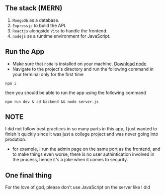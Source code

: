 ## The stack (MERN)
1. `MongoDb` as a database.
2. `Expressjs` to build the API.
3. `Reactjs` alongside `Vite` to handle the frontend.
4. `nodejs` as a runtime environment for JavaScript. 

## Run the App
- Make sure that `node` is installed on your machine. [Download node](https://nodejs.org/en/download/current).
- Navigate to the project's directory and run the following command in your terminal only for the first time
```
npm i
```
then you should be able to run the app using the following command
```
npm run dev & cd backend && node server.js
```

## NOTE
I did not follow best practices in so many parts in this app, I just wanted to finish it quickly since it was just a college project and was never going into prodution.
- for example, I run the admin page on the same port as the frontend, and to make things even worse, there is no user authintication involved in the process, hence it's a joke when it comes to security.

## One final thing
For the love of god, please don't use JavaScript on the server like I did
